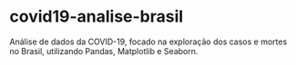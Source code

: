 # covid19-analise-brasil
Análise de dados da COVID-19, focado na exploração dos casos e mortes no Brasil, utilizando Pandas, Matplotlib e Seaborn.
